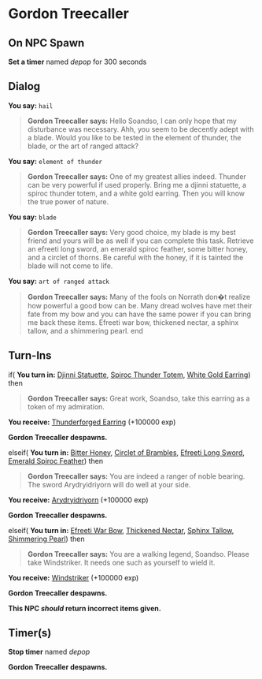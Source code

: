 # Gordon Treecaller
## On NPC Spawn

**Set a timer** named *depop* for 300 seconds
## Dialog

**You say:** `hail`



>**Gordon Treecaller says:** Hello Soandso, I can only hope that my disturbance was necessary. Ahh, you seem to be decently adept with a blade. Would you like to be tested in the element of thunder, the blade, or the art of ranged attack?

**You say:** `element of thunder`




>**Gordon Treecaller says:** One of my greatest allies indeed. Thunder can be very powerful if used properly. Bring me a djinni statuette, a spiroc thunder totem, and a white gold earring. Then you will know the true power of nature.

**You say:** `blade`



>**Gordon Treecaller says:** Very good choice, my blade is my best friend and yours will be as well if you can complete this task. Retrieve an efreeti long sword, an emerald spiroc feather, some bitter honey, and a circlet of thorns. Be careful with the honey, if it is tainted the blade will not come to life.

**You say:** `art of ranged attack`



>**Gordon Treecaller says:** Many of the fools on Norrath don�t realize how powerful a good bow can be. Many dread wolves have met their fate from my bow and you can have the same power if you can bring me back these items. Efreeti war bow, thickened nectar, a sphinx tallow, and a shimmering pearl.
end

## Turn-Ins



if( **You turn in:** [Djinni Statuette](/item/20955), [Spiroc Thunder Totem](/item/20856), [White Gold Earring](/item/20857)) then 







>**Gordon Treecaller says:** Great work, Soandso, take this earring as a token of my admiration.


 **You receive:**  [Thunderforged Earring](/item/14568) (+100000 exp)


**Gordon Treecaller despawns.**

elseif( **You turn in:** [Bitter Honey](/item/20859), [Circlet of Brambles](/item/20860), [Efreeti Long Sword](/item/20858), [Emerald Spiroc Feather](/item/20962)) then 



>**Gordon Treecaller says:** You are indeed a ranger of noble bearing. The sword Arydryidriyorn will do well at your side.


 **You receive:**  [Arydryidriyorn](/item/27732) (+100000 exp)


**Gordon Treecaller despawns.**

elseif( **You turn in:** [Efreeti War Bow](/item/20861), [Thickened Nectar](/item/20969), [Sphinx Tallow](/item/20862), [Shimmering Pearl](/item/20863)) then 



>**Gordon Treecaller says:** You are a walking legend, Soandso. Please take Windstriker. It needs one such as yourself to wield it.


 **You receive:**  [Windstriker](/item/11696) (+100000 exp)


**Gordon Treecaller despawns.**

**This NPC *should* return incorrect items given.**

## Timer(s)

**Stop timer** named *depop*

**Gordon Treecaller despawns.**



